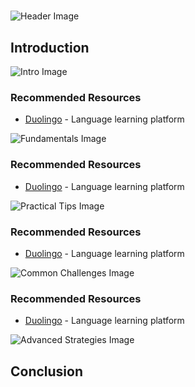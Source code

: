 # 


![Header Image](https://fal.media/files/tiger/zzLkNhD4ADrjbBkf7H1pb.png)

## Introduction


![Intro Image](https://fal.media/files/zebra/_tUImBjUi39FmTOBBj14c.png)



### Recommended Resources
- [Duolingo](https://www.duolingo.com/) - Language learning platform


![Fundamentals Image](https://fal.media/files/tiger/-zmdbI5AbSAQ0j-sA20KT.png)



### Recommended Resources
- [Duolingo](https://www.duolingo.com/) - Language learning platform


![Practical Tips Image](https://fal.media/files/tiger/DcMpX7yEz37aycFS-pYtD.png)



### Recommended Resources
- [Duolingo](https://www.duolingo.com/) - Language learning platform


![Common Challenges Image](https://fal.media/files/zebra/aaMMGZUJrav1RoiDJYg1J.png)



### Recommended Resources
- [Duolingo](https://www.duolingo.com/) - Language learning platform


![Advanced Strategies Image](https://fal.media/files/elephant/shG6CiVIczoKnKSG1Aqur.png)

## Conclusion

